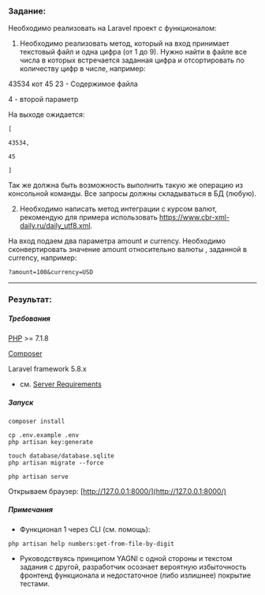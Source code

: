 ### Задание:

Необходимо реализовать на Laravel проект с функционалом:

1. Необходимо реализовать метод, который на вход принимает текстовый файл и одна цифра (от 1 до 9). Нужно найти в файле все числа в которых встречается заданная цифра и отсортировать по количеству цифр в числе, например:

43534 кот 45 23 - Содержимое файла

4 - второй параметр

На выходе ожидается:
```
[

43534,

45

]
```

Так же должна быть возможность выполнить такую же операцию из консольной команды.
Все запросы должны складываться в БД (любую).
 

2. Необходимо написать метод интеграции с курсом валют, рекомендую для примера использовать https://www.cbr-xml-daily.ru/daily_utf8.xml.

На вход подаем два параметра amount и currency. Необходимо сконвертировать значение amount относительно валюты , заданной в currency, например:

```
?amount=100&currency=USD
```

---

### Результат:

##### Требования

[PHP](https://www.php.net/downloads.php) >= 7.1.8

[Composer](https://getcomposer.org/)

Laravel framework 5.8.x
- см. [Server Requirements](https://laravel.com/docs/5.8/installation)

##### Запуск
```
composer install

cp .env.example .env
php artisan key:generate

touch database/database.sqlite
php artisan migrate --force

php artisan serve
```

Открываем браузер: [http://127.0.0.1:8000/](http://127.0.0.1:8000/)


##### Примечания

- Функционал 1 через CLI (см. помощь):

```
php artisan help numbers:get-from-file-by-digit
```

- Руководствуясь принципом YAGNI с одной стороны и текстом задания с другой, разработчик осознает вероятную избыточность фронтенд функционала и недостаточное (либо излишнее) покрытие тестами.
